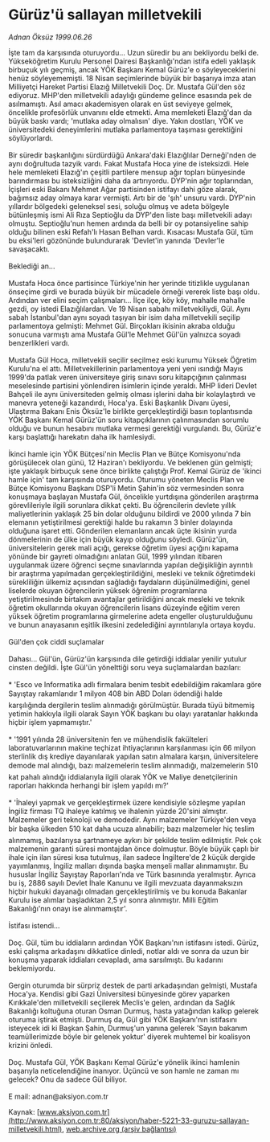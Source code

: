 # Gürüz'ü sallayan milletvekili

*Adnan Öksüz 1999.06.26*

<font class="agenda2NewsSpot">
 İşte tam da karşısında oturuyordu... Uzun süredir bu anı bekliyordu belki de.
</font>
<font class="newsDetail">
 Yükseköğretim Kurulu Personel Dairesi Başkanlığı'ndan istifa edeli yaklaşık birbuçuk yılı geçmiş, ancak YÖK Başkanı Kemal Gürüz'e o söyleyeceklerini henüz söyleyememişti. 18 Nisan seçimlerinde büyük bir başarıya imza atan Milliyetçi Hareket Partisi Elazığ Milletvekili Doç. Dr. Mustafa Gül'den söz ediyoruz. MHP'den milletvekili adaylığı gündeme gelince esasında pek de asılmamıştı. Asıl amacı akademisyen olarak en üst seviyeye gelmek, öncelikle profesörlük unvanını elde etmekti. Ama memleketi Elazığ'dan da büyük baskı vardı; 'mutlaka aday olmalısın' diye. Yakın dostları, YÖK ve üniversitedeki deneyimlerini mutlaka parlamentoya taşıması gerektiğini söylüyorlardı.
 <br/>
 <br/>
 Bir süredir başkanlığını sürdürdüğü Ankara'daki Elazığlılar Derneği'nden de aynı doğrultuda tazyik vardı. Fakat Mustafa Hoca yine de isteksizdi. Hele hele memleketi Elazığ'ın çeşitli partilere mensup ağır topları bünyesinde barındırması bu isteksizliğini daha da artırıyordu. DYP'nin ağır toplarından, İçişleri eski Bakanı Mehmet Ağar partisinden istifayı dahi göze alarak, bağımsız aday olmaya karar vermişti. Artı bir de 'şıh' unsuru vardı. DYP'nin yıllardır bölgedeki geleneksel sesi, soluğu olmuş ve adeta bölgeyle bütünleşmiş ismi Ali Rıza Septioğlu da DYP'den liste başı milletvekili adayı olmuştu. Septioğlu'nun hemen ardında da belli bir oy potansiyeline sahip olduğu bilinen eski Refah'lı Hasan Belhan vardı. Kısacası Mustafa Gül, tüm bu eksi'leri gözönünde bulundurarak 'Devlet'in yanında 'Devler'le savaşacaktı.
 <br/>
 <br/>
 Beklediği an...
 <br/>
 <br/>
 Mustafa Hoca önce partisince Türkiye'nin her yerinde titizlikle uygulanan önseçime girdi ve burada büyük bir mücadele örneği vererek liste başı oldu. Ardından ver elini seçim çalışmaları... İlçe ilçe, köy köy, mahalle mahalle gezdi, oy istedi Elazığlılardan. Ve 19 Nisan sabahı milletvekiliydi, Gül. Aynı sabah İstanbul'dan aynı soyadı taşıyan bir isim daha milletvekili seçilip parlamentoya gelmişti: Mehmet Gül. Birçokları ikisinin akraba olduğu sonucuna varmıştı ama Mustafa Gül'le Mehmet Gül'ün yalnızca soyadı benzerlikleri vardı.
 <br/>
 <br/>
 Mustafa Gül Hoca, milletvekili seçilir seçilmez eski kurumu Yüksek Öğretim Kurulu'na el attı. Milletvekillerinin parlamentoya yeni yeni ısındığı Mayıs 1999'da patlak veren üniversiteye giriş sınavı soru kitapçığının çalınması meselesinde partisini yönlendiren isimlerin içinde yeraldı. MHP lideri Devlet Bahçeli ile aynı üniversiteden gelmiş olması işlerini daha bir kolaylaştırdı ve manevra yeteneği kazandırdı, Hoca'ya. Eski Başkanlık Divanı üyesi, Ulaştırma Bakanı Enis Öksüz'le birlikte gerçekleştirdiği basın toplantısında YÖK Başkanı Kemal Gürüz'ün soru kitapçıklarının çalınmasından sorumlu olduğu ve bunun hesabını mutlaka vermesi gerektiği vurgulandı. Bu, Gürüz'e karşı başlattığı harekatın daha ilk hamlesiydi.
 <br/>
 <br/>
 İkinci hamle için YÖK Bütçesi'nin Meclis Plan ve Bütçe Komisyonu'nda görüşülecek olan günü, 12 Haziran'ı bekliyordu. Ve beklenen gün gelmişti; işte yaklaşık birbuçuk sene önce birlikte çalıştığı Prof. Kemal Gürüz de 'ikinci hamle için' tam karşısında oturuyordu. Oturumu yöneten Meclis Plan ve Bütçe Komisyonu Başkanı DSP'li Metin Şahin'in söz vermesinden sonra konuşmaya başlayan Mustafa Gül, öncelikle yurtdışına gönderilen araştırma görevlileriyle ilgili sorunlara dikkat çekti. Bu öğrencilerin devlete yıllık maliyetlerinin yaklaşık 25 bin dolar olduğunu bildirdi ve 2000 yılında 7 bin elemanın yetiştirilmesi gerektiği halde bu rakamın 3 binler dolayında olduğuna işaret etti. Gönderilen elemanların ancak üçte ikisinin yurda dönmelerinin de ülke için büyük kayıp olduğunu söyledi. Gürüz'ün, üniversitelerin gerek mali açığı, gerekse öğretim üyesi açığını kapama yönünde bir gayreti olmadığını anlatan Gül, 1999 yılından itibaren uygulanmak üzere öğrenci seçme sınavlarında yapılan değişikliğin ayrıntılı bir araştırma yapılmadan gerçekleştirildiğini, mesleki ve teknik öğretimdeki sürekliliğin ülkemiz açısından sağladığı faydaların düşünülmediğini, genel liselerde okuyan öğrencilerin yüksek öğrenim programlarına yetiştirilmesinde birtakım avantajlar getirildiğini ancak mesleki ve teknik öğretim okullarında okuyan öğrencilerin lisans düzeyinde eğitim veren yüksek öğretim programlarına girmelerine adeta engeller oluşturulduğunu ve bunun anayasanın eşitlik ilkesini zedelediğini ayrıntılarıyla ortaya koydu.
 <br/>
 <br/>
 Gül'den çok ciddi suçlamalar
 <br/>
 <br/>
 Dahası... Gül'ün, Gürüz'ün karşısında dile getirdiği iddialar yenilir yutulur cinsten değildi. İşte Gül'ün yönelttiği soru veya suçlamalardan bazıları:
 <br/>
 <br/>
 * 'Esco ve Informatika adlı firmalara benim tesbit edebildiğim rakamlara göre Sayıştay rakamlarıdır 1 milyon 408 bin ABD Doları ödendiği halde karşılığında dergilerin teslim alınmadığı görülmüştür. Burada tüyü bitmemiş yetimin hakkıyla ilgili olarak Sayın YÖK başkanı bu olayı yaratanlar hakkında hiçbir işlem yapmamıştır.'
 <br/>
 <br/>
 * '1991 yılında 28 üniversitenin fen ve mühendislik fakülteleri laboratuvarlarının makine teçhizat ihtiyaçlarının karşılanması için 66 milyon sterlinlik dış krediye dayanılarak yapılan satın almalara karşın, üniversitelere demode mal alındığı, bazı malzemelerin teslim alınmadığı, malzemelerin 510 kat pahalı alındığı iddialarıyla ilgili olarak YÖK ve Maliye denetçilerinin raporları hakkında herhangi bir işlem yapıldı mı?'
 <br/>
 <br/>
 * 'İhaleyi yapmak ve gerçekleştirmek üzere kendisiyle sözleşme yapılan İngiliz firması TQ ihaleye katılmış ve ihalenin yüzde 20'sini almıştır. Malzemeler geri teknoloji ve demodedir. Aynı malzemeler Türkiye'den veya bir başka ülkeden 510 kat daha ucuza alınabilir; bazı malzemeler hiç teslim alınmamış, bazılarıysa şartnameye aykırı bir şekilde teslim edilmiştir. Pek çok malzemenin garanti süresi montajdan önce dolmuştur. Böyle büyük çaplı bir ihale için ilan süresi kısa tutulmuş, ilan sadece İngiltere'de 2 küçük dergide yayımlanmış, İngiliz malları dışında başka menşeli mallar alınmamıştır. Bu hususlar İngiliz Sayıştay Raporları'nda ve Türk basınında yeralmıştır. Ayrıca bu iş, 2886 sayılı Devlet İhale Kanunu ve ilgili mevzuata dayanmaksızın hiçbir hukuki dayanağı olmadan gerçekleştirilmiş ve bu konuda Bakanlar Kurulu ise alımlar başladıktan 2,5 yıl sonra alınmıştır. Milli Eğitim Bakanlığı'nın onayı ise alınmamıştır'.
 <br/>
 <br/>
 İstifası istendi...
 <br/>
 <br/>
 Doç. Gül, tüm bu iddiaların ardından YÖK Başkanı'nın istifasını istedi. Gürüz, eski çalışma arkadaşını dikkatlice dinledi, notlar aldı ve sonra da uzun bir konuşma yaparak iddiaları cevapladı, ama sarsılmıştı. Bu kadarını beklemiyordu.
 <br/>
 <br/>
 Gergin oturumda bir sürpriz destek de parti arkadaşından gelmişti, Mustafa Hoca'ya. Kendisi gibi Gazi Üniversitesi bünyesinde görev yaparken Kırıkkale'den milletvekili seçilerek Meclis'e gelen, ardından da Sağlık Bakanlığı koltuğuna oturan Osman Durmuş, hasta yatağından kalkıp gelerek oturuma iştirak etmişti. Durmuş da, Gül gibi YÖK Başkanı'nın istifasını isteyecek idi ki Başkan Şahin, Durmuş'un yanına gelerek 'Sayın bakanım teamüllerimizde böyle bir gelenek yoktur' diyerek muhtemel bir koalisyon krizini önledi.
 <br/>
 <br/>
 Doç. Mustafa Gül, YÖK Başkanı Kemal Gürüz'e yönelik ikinci hamlenin başarıyla neticelendiğine inanıyor. Üçüncü ve son hamle ne zaman mı gelecek? Onu da sadece Gül biliyor.
 <br/>
 <br/>
 E mail: adnan@aksiyon.com.tr
 <br/>
</font>

Kaynak: [www.aksiyon.com.tr](http://www.aksiyon.com.tr:80/aksiyon/haber-5221-33-guruzu-sallayan-milletvekili.html), [web.archive.org (arşiv bağlantısı)](http://web.archive.org/web/20110415013001/http://www.aksiyon.com.tr:80/aksiyon/haber-5221-33-guruzu-sallayan-milletvekili.html)
